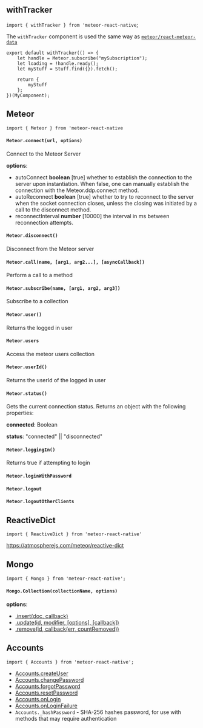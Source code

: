 ## withTracker
`import { withTracker } from 'meteor-react-native`;

The `withTracker` component is used the same way as [`meteor/react-meteor-data`](https://guide.meteor.com/react.html#using-withTracker)

````
export default withTracker(() => {
    let handle = Meteor.subscribe("mySubscription");
    let loading = !handle.ready();
    let myStuff = Stuff.find({}).fetch();
    
    return {
        myStuff
    };
})(MyComponent);
````

## Meteor
`import { Meteor } from 'meteor-react-native`

#### `Meteor.connect(url, options)`
Connect to the Meteor Server

**options**:
* autoConnect **boolean** [true] whether to establish the connection to the server upon instantiation. When false, one can manually establish the connection with the Meteor.ddp.connect method.
* autoReconnect **boolean** [true] whether to try to reconnect to the server when the socket connection closes, unless the closing was initiated by a call to the disconnect method.
* reconnectInterval **number** [10000] the interval in ms between reconnection attempts.

#### `Meteor.disconnect()`
Disconnect from the Meteor server

#### `Meteor.call(name, [arg1, arg2...], [asyncCallback])`
Perform a call to a method

#### `Meteor.subscribe(name, [arg1, arg2, arg3])`
Subscribe to a collection

#### `Meteor.user()`
Returns the logged in user

#### `Meteor.users`
Access the meteor users collection

#### `Meteor.userId()`
Returns the userId of the logged in user

#### `Meteor.status()`
Gets the current connection status. Returns an object with the following properties:

**connected**: Boolean

**status**: "connected" || "disconnected"

#### `Meteor.loggingIn()`
Returns true if attempting to login

#### `Meteor.loginWithPassword`

#### `Meteor.logout`

#### `Meteor.logoutOtherClients`



## ReactiveDict
`import { ReactiveDict } from 'meteor-react-native'`

https://atmospherejs.com/meteor/reactive-dict



## Mongo
`import { Mongo } from 'meteor-react-native';`

#### `Mongo.Collection(collectionName, options)`

**options**:
  * [.insert(doc, callback)](http://docs.meteor.com/#/full/insert)
  * [.update(id, modifier, [options], [callback])](http://docs.meteor.com/#/full/update)
  * [.remove(id, callback(err, countRemoved))](http://docs.meteor.com/#/full/remove)



## Accounts
`import { Accounts } from 'meteor-react-native';`

* [Accounts.createUser](http://docs.meteor.com/#/full/accounts_createuser)
* [Accounts.changePassword](http://docs.meteor.com/#/full/accounts_forgotpassword)
* [Accounts.forgotPassword](http://docs.meteor.com/#/full/accounts_changepassword)
* [Accounts.resetPassword](http://docs.meteor.com/#/full/accounts_resetpassword)
* [Accounts.onLogin](http://docs.meteor.com/#/full/accounts_onlogin)
* [Accounts.onLoginFailure](http://docs.meteor.com/#/full/accounts_onloginfailure)
* `Accounts._hashPassword` - SHA-256 hashes password, for use with methods that may require authentication
